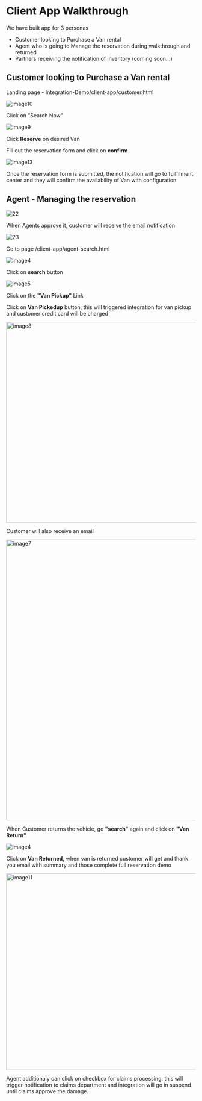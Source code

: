 # Client App Walkthrough

We have built app for 3 personas

- Customer looking to Purchase a Van rental
- Agent who is going to Manage the reservation during walkthrough and returned
- Partners receiving the notification of inventory (coming soon…)

## Customer looking to Purchase a Van rental

Landing page - Integration-Demo/client-app/customer.html

![image10](https://user-images.githubusercontent.com/93729562/210857426-1fc751b6-6629-4843-83f0-10c9234ebbec.png)


Click on "Search Now"


![image9](https://user-images.githubusercontent.com/93729562/210857450-cdbad29d-23de-4dd7-8703-e4fcfc343d5b.png)


Click **Reserve** on desired Van


Fill out the reservation form and click on **confirm**

![image13](https://user-images.githubusercontent.com/93729562/210857497-7721ae21-b4a0-4f71-b6e3-84307fc01b22.png)


Once the reservation form is submitted, the notification will go to fullfilment center and they will confirm the availability of Van with configuration



## Agent - Managing the reservation


![22](https://user-images.githubusercontent.com/93729562/210857915-8eb9ba73-48ec-4047-8659-e9e71ecc0e1a.jpg)


When Agents approve it, customer will receive the email notification

![23](https://user-images.githubusercontent.com/93729562/210858068-206ef3f8-54f7-417a-bf08-36fa63c47a31.jpg)


Go to page /client-app/agent-search.html

![image4](https://user-images.githubusercontent.com/93729562/210858249-05df761e-9e3c-49c3-b1a5-b8454505ab43.png)


Click on **search** button

![image5](https://user-images.githubusercontent.com/93729562/210858326-e4e8deb1-4f5a-4552-92d3-cbb83d8dab98.png)


Click on the **"Van Pickup"** Link

Click on **Van Pickedup** button, this will triggered integration for van pickup and customer credit card will be charged

<img width="533" alt="image8" src="https://user-images.githubusercontent.com/93729562/210858404-759e8613-9267-4752-a0af-f2c1d5686d94.png">

Customer will also receive an email

<img width="746" alt="image7" src="https://user-images.githubusercontent.com/93729562/210858958-5887f423-9659-4307-9f12-25549de064f5.png">

When Customer returns the vehicle, go **"search"** again and click on **"Van Return"**

![image4](https://user-images.githubusercontent.com/93729562/210858249-05df761e-9e3c-49c3-b1a5-b8454505ab43.png)


Click on **Van Returned,** when van is returned customer will get and thank you email with summary and those complete full reservation demo

<img width="522" alt="image11" src="https://user-images.githubusercontent.com/93729562/210858667-093c0d37-56b3-43be-8dfd-380e5faf91e8.png">

Agent additionaly can click on checkbox for claims processing, this will trigger notification to claims department and integration will go in suspend until claims approve the damage.
